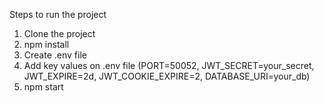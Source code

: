 Steps to run the project

1) Clone the project
2) npm install
3) Create .env file
4) Add key values on .env file (PORT=50052, JWT_SECRET=your_secret, JWT_EXPIRE=2d, JWT_COOKIE_EXPIRE=2, DATABASE_URI=your_db)
5) npm start

